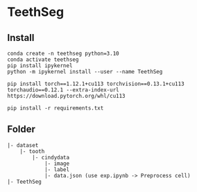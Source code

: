# TeethSeg
## Install
```shell
conda create -n teethseg python=3.10
conda activate teethseg
pip install ipykernel
python -m ipykernel install --user --name TeethSeg
```

```shell
pip install torch==1.12.1+cu113 torchvision==0.13.1+cu113 torchaudio==0.12.1 --extra-index-url https://download.pytorch.org/whl/cu113
```
```shell
pip install -r requirements.txt
```

## Folder
```shell
|- dataset
    |- tooth
        |- cindydata
            |- image
            |- label
            |- data.json (use exp.ipynb -> Preprocess cell)
|- TeethSeg
```
